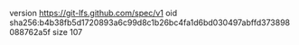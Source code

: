 version https://git-lfs.github.com/spec/v1
oid sha256:b4b38fb5d1720893a6c99d8c1b26bc4fa1d6bd030497abffd373898088762a5f
size 107
